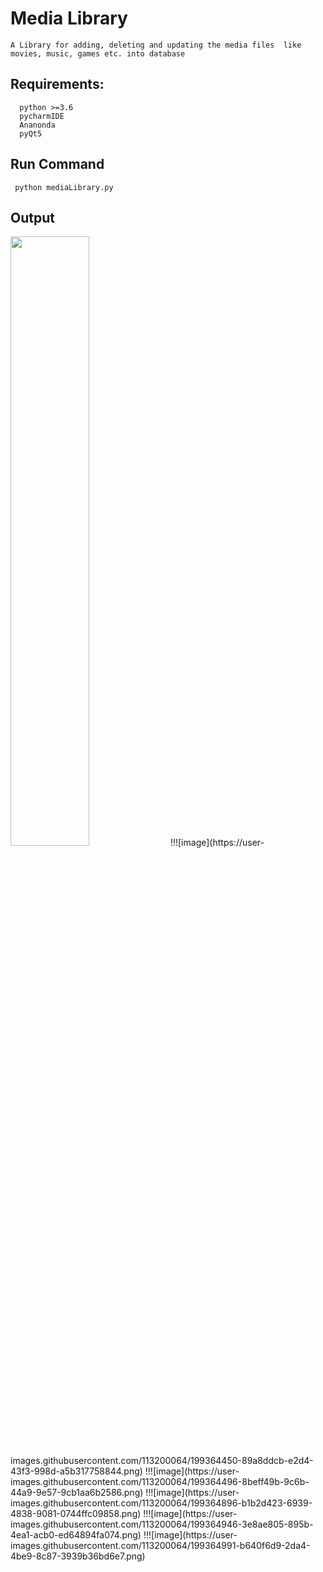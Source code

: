 # Media Library
	A Library for adding, deleting and updating the media files  like movies, music, games etc. into database

## Requirements:
	  python >=3.6
  	  pycharmIDE
  	  Ananonda 
  	  pyQt5
  
## Run Command
	 python mediaLibrary.py
	 
## Output
<img src="https://user-images.githubusercontent.com/113200064/199364354-8669a68c-5a89-427d-960b-bb43356ef16e.png" width=50% height=50%>
!!![image](https://user-images.githubusercontent.com/113200064/199364450-89a8ddcb-e2d4-43f3-998d-a5b317758844.png)
!!![image](https://user-images.githubusercontent.com/113200064/199364496-8beff49b-9c6b-44a9-9e57-9cb1aa6b2586.png)
!!![image](https://user-images.githubusercontent.com/113200064/199364896-b1b2d423-6939-4838-9081-0744ffc09858.png)
!!![image](https://user-images.githubusercontent.com/113200064/199364946-3e8ae805-895b-4ea1-acb0-ed64894fa074.png)
!!![image](https://user-images.githubusercontent.com/113200064/199364991-b640f6d9-2da4-4be9-8c87-3939b36bd6e7.png)


